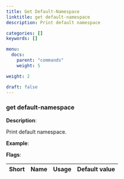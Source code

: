 ```yaml
---
title: Get Default-Namespace
linktitle: get default-namespace
description: Print default namespace

categories: []
keywords: []

menu:
  docs:
    parent: "commands"
    weight: 5

weight: 2

draft: false
---
```


### get default-namespace

**Description**:

Print default namespace.

**Example**:



**Flags**:

| Short | Name | Usage | Default value |
| ----- | ---- | ----- | ------------- |



